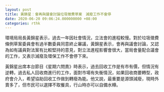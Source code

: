 ```yaml
---
layout: post
title: 黃錦星︰會再與議會討論垃圾徵費草案　減廢工作不會停
date: 2020-06-20 09:06:24.000000000 +08:00
categories: rthk
---
```


環境局局長黃錦星表示，過去一年因社會情況，立法會的進程較慢。對於垃圾徵費條例草案委員會有過半數委員同意終止審議，黃錦星表示，會再與議會討論，又認為如有議員對法案有比較堅持的意見，對立法進程影響會很大，當局會量配合議會的工作，又表示減廢及環保工作不會停下來。

黃錦星出席本台節目《星期六問責》時表示，過去回收工作是有市有價，但情況有逆轉，過去私人回收商進行的工作，面對市場有失衡情況，如果回收商要轉型，政府會介入，希望協助回收工作做到轉廢為能。他又說，最重要是源頭減廢，現時外賣多了，但市民可以選擇不取餐具，行山時亦可以自備水樽。
